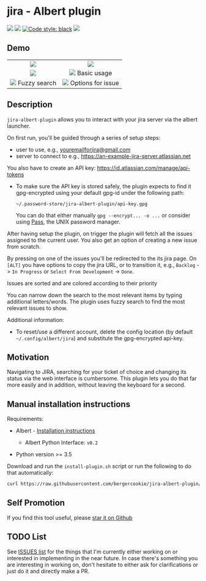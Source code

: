# jira - Albert plugin

<a href="https://www.codacy.com/manual/bergercookie/jira-albert-plugin">
<img src="https://api.codacy.com/project/badge/Grade/02097c818d9b43ecb35badfb0e4befd7"/></a>
<a href=https://github.com/bergercookie/jira-albert-plugin/blob/master/LICENSE" alt="LICENCE">
<img src="https://img.shields.io/github/license/bergercookie/jira-albert-plugin.svg" /></a>
<a href="https://github.com/psf/black">
<img alt="Code style: black" src="https://img.shields.io/badge/code%20style-black-000000.svg"></a>
<a href=" https://github.com/bergercookie/jira-albert-plugin/issues">
<img src="https://img.shields.io/github/issues/bergercookie/jira-albert-plugin/jira.svg"></a>

## Demo

| | |
|:-------------------------:|:-------------------------:|
|<img src="https://raw.githubusercontent.com/bergercookie/jira-albert-plugin/master/misc/demo-setup0.png"> | <img src="https://raw.githubusercontent.com/bergercookie/jira-albert-plugin/master/misc/demo-setup1.png"> |
 <img src="https://raw.githubusercontent.com/bergercookie/jira-albert-plugin/master/misc/demo-setup2.png"> | <img src="https://raw.githubusercontent.com/bergercookie/jira-albert-plugin/master/misc/demo-basic.png"> Basic usage |
 <img src="https://raw.githubusercontent.com/bergercookie/jira-albert-plugin/master/misc/demo-fuzzy-search-title.png"> Fuzzy search | <img src="https://raw.githubusercontent.com/bergercookie/jira-albert-plugin/master/misc/demo-options.png"> Options for issue |

## Description

`jira-albert-plugin` allows you to interact with your jira server via the albert
launcher.

On first run, you'll be guided through a series of setup steps:

- user to use, e.g., youremailforjira@gmail.com
- server to connect to e.g., https://an-example-jira-server.atlassian.net

You also have to create an API key: https://id.atlassian.com/manage/api-tokens

- To make sure the API key is stored safely, the plugin expects to find it
  gpg-encrypted using your default gpg-id under the following path:
  ```
  ~/.password-store/jira-albert-plugin/api-key.gpg
  ```

  You can do that either manually `gpg --encrypt... -o ...` or consider using
  [Pass](https://www.passwordstore.org/), the UNIX password manager.

After having setup the plugin, on trigger the plugin will fetch all the issues
assigned to the current user. You also get an option of creating a new issue
from scratch.

By pressing on one of the issues you'll be redirected to the its jira page.  On
`[ALT]` you have options to copy the jira URL, or to transition it, e.g.,
`Backlog` -> `In Progress` or `Select From Development` -> `Done`.

Issues are sorted and are colored according to their priority

You can narrow down the search to the most relevant items by typing additional
letters/words. The plugin uses fuzzy search to find the most relevant issues to
show.

Additional information:

* To reset/use a different account, delete the config location (by default
    `~/.config/albert/jira`) and substitute the gpg-encrypted api-key.

## Motivation

Navigating to JIRA, searching for your ticket of choice and changing its status
via the web interface is cumbersome. This plugin lets you do that far more
easily and in addition, without leaving the keyboard for a second.

## Manual installation instructions

Requirements:

- Albert - [Installation instructions](https://albertlauncher.github.io/docs/installing/)
    - Albert Python Interface: ``v0.2``

- Python version >= 3.5


Download and run the ``install-plugin.sh`` script or run the following to do
that automatically:

```sh
curl https://raw.githubusercontent.com/bergercookie/jira-albert-plugin/master/install-plugin.sh | bash
```

## Self Promotion

If you find this tool useful, please [star it on
Github](https://github.com/bergercookie/jira-albert-plugin)

## TODO List

See [ISSUES list](https://github.com/bergercookie/jira-albert-plugin/issues) for the things
that I'm currently either working on or interested in implementing in the near
future. In case there's something you are interesting in working on, don't
hesitate to either ask for clarifications or just do it and directly make a PR.
